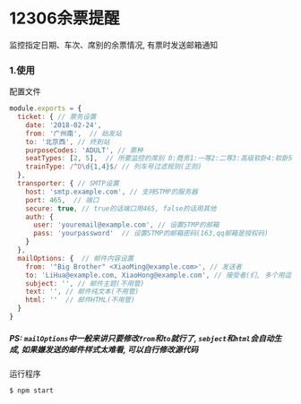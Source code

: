 # 12306余票提醒
监控指定日期、车次、席别的余票情况, 有票时发送邮箱通知

### 1.使用
配置文件
```js
module.exports = {
  ticket: { // 票务设置
    date: '2018-02-24',
    from: '广州南',  // 始发站
    to: '北京西', // 终到站
    purposeCodes: 'ADULT', // 票种
    seatTypes: [2, 5],  // 所要监控的席别 0:商务1:一等2:二等3:高级软卧4:软卧5:动卧6:硬卧7:软座8:硬座9:无座
    trainType: /^D\d{1,4}$/ // 列车号过滤规则(正则)
  },
  transporter: { // SMTP设置
    host: 'smtp.example.com', // 支持STMP的服务器
    port: 465,  // 端口
    secure: true, // true的话端口用465, false的话用其他
    auth: {
      user: 'youremail@example.com', // 设置STMP的邮箱
      pass: 'yourpassword'  // 设置STMP的邮箱密码(163,qq邮箱是授权码)
    }
  },
  mailOptions: {  // 邮件内容设置
    from: '"Big Brother" <XiaoMing@example.com>', // 发送者
    to: 'LiHua@example.com, XiaoHong@example.com', // 接受者(们, 多个用逗号隔开)
    subject: '', // 邮件主题(不用管)
    text: '', // 邮件纯文本(不用管)
    html: ''  // 邮件HTML(不用管)
  }
}
```
##### PS: `mailOptions`中一般来讲只要修改`from`和`to`就行了, `sebject`和`html`会自动生成, 如果嫌发送的邮件样式太难看, 可以自行修改源代码

运行程序
```bash
$ npm start
```
